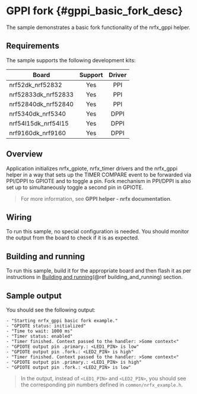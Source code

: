 # GPPI fork {#gppi_basic_fork_desc}

The sample demonstrates a basic fork functionality of the nrfx_gppi helper.
## Requirements

The sample supports the following development kits:

| **Board**           | **Support** | **Driver** |
|---------------------|:-----------:|:----------:|
| nrf52dk_nrf52832    |     Yes     |     PPI    |
| nrf52833dk_nrf52833 |     Yes     |     PPI    |
| nrf52840dk_nrf52840 |     Yes     |     PPI    |
| nrf5340dk_nrf5340   |     Yes     |    DPPI    |
| nrf54l15dk_nrf54l15 |     Yes     |    DPPI    |
| nrf9160dk_nrf9160   |     Yes     |    DPPI    |

## Overview

Application initializes nrfx_gpiote, nrfx_timer drivers and the nrfx_gppi helper in a way that sets up the TIMER COMPARE event to be forwarded via PPI/DPPI to GPIOTE and to toggle a pin.
Fork mechanism in PPI/DPPI is also set up to simultaneously toggle a second pin in GPIOTE.

> For more information, see **GPPI helper - nrfx documentation**.

## Wiring

To run this sample, no special configuration is needed.
You should monitor the output from the board to check if it is as expected.

## Building and running

To run this sample, build it for the appropriate board and then flash it as per instructions in [Building and running](@ref building_and_running) section.

## Sample output

You should see the following output:

```
- "Starting nrfx_gppi basic fork example."
- "GPIOTE status: initialized"
- "Time to wait: 1000 ms"
- "Timer status: enabled"
- "Timer finished. Context passed to the handler: >Some context<"
- "GPIOTE output pin .primary.: <LED1_PIN> is low"
- "GPIOTE output pin .fork.: <LED2_PIN> is high"
- "Timer finished. Context passed to the handler: >Some context<"
- "GPIOTE output pin .primary.: <LED1_PIN> is high"
- "GPIOTE output pin .fork.: <LED2_PIN> is low"
```

> In the output, instead of `<LED1_PIN>` and `<LED2_PIN>`, you should see the corresponding pin numbers defined in `common/nrfx_example.h`.

[//]: #
[Building and running]: <../../../README.md#building-and-running>

